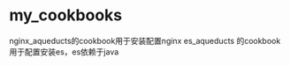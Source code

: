 my_cookbooks
============

nginx_aqueducts的cookbook用于安装配置nginx
es_aqueducts 的cookbook用于配置安装es，es依赖于java
